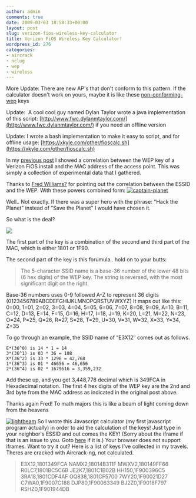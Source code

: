```yaml
---
author: admin
comments: true
date: 2009-03-03 18:58:33+00:00
layout: post
slug: verizon-fios-wireless-key-calculator
title: Verizon FiOS Wireless Key Calculator!
wordpress_id: 276
categories:
- aircrack
- nclug
- wep
- wireless
---
```


More Update: There are new AP's that don't conform to this pattern. If the calculator doesn't work on yours, maybe it is like these [non-conforming-wep](https://xkyle.com/2010/04/02/help-wanted-what-is-the-pattern-in-these-new-wep-keys/) keys

Update:  A cool cool guy named Dylan Taylor wrote a java implementation of this script: [http://www.fwc.dylanmtaylor.com/](http://www.fwc.dylanmtaylor.com/) if you need an offline version

Update: I wrote a bash implementation to make it easy to script, and for offline usage: [https://xkyle.com/other/fioscalc.sh](https://xkyle.com/other/fioscalc.sh)

In my [previous post](https://xkyle.com/2009/02/07/verizon-fios-wireless-security-analysis/) I showed a correlation between the WEP key of a Verizon FiOS install and the MAC address of the access point. This was simply a collection of experimental data that I gathered.

Thanks to [Fred Williams?](http://www.linkedin.com/pub/dir/Fred/Williams?trk=ppro_find_others) for pointing out the correlation between the ESSID and the WEP. With these powers combined form:
[![captain-planet](/uploads/captain-planet-185x300.jpg)](/uploads/captain-planet.jpeg)

Well.. Not exactly. If there was a super hero with the phrase: "Hack the Planet" instead of "Save the Planet" I would have chosen it.

So what is the deal?

[![](/uploads/verizon_fios_250.jpg)](/uploads/verizon_fios_250.jpg)

The first part of the key is a combination of the second and third part of the MAC, which is either 1801 or 1F90.

The second part of the key is this forumula.. hold on to your butts:


> The 5-character SSID name is a base-36 number of the lower 48 bits (6 hex digits) of the WEP key. The string is reversed, with the most significant digit on the right.

Base-36 numbers uses 0-9 followed A-Z to represent 36 digits (0123456789ABCDEFGHIJKLMNOPQRSTUVWXYZ)
It maps out like this:
    0=00, 1=01, 2=02, 3=03, 4=04, 5=05,
    6=06, 7=07, 8=08, 9=09, A=10, B=11,
    C=12, D=13, E=14, F=15, G=16, H=17,
    I=18, J=19, K=20, L=21, M=22, N=23,
    O=24, P=25, Q=26, R=27, S=28, T=29,
    U=30, V=31, W=32, X=33, Y=34, Z=35

To go through an example, the SSID name of “E3X12″ comes out as follows.

    E*(36^0) is 14 * 1 = 14
    3*(36^1) is 03 * 36 = 108
    X*(36^2) is 33 * 1296 = 42,768
    1*(36^3) is 01 * 46656 = 46,656
    2*(36^4) is 02 * 1679616 = 3,359,232
Add these up, and you get 3,448,778 decimal which is 349FCA in Hexadecimal notation.
The first 4 hex digits of the WEP key are the 2nd and 3rd byte from the MAC address as indicated in the original post above.


Thanks again Fred! To math majors this is like a beam of light coming down from the heavens

[![lightbeam](/uploads/lightbeam.jpg)](http://www.flickr.com/photos/dorowski/456250234/)
So I wrote this Javascript calculator (my first javascript program actually) in order to aid the calculation of the keys! Just type in your neighbor's ESSID and out comes the KEY!
(Sorry about the iframe if that is an issue to you. Goto [here](https://xkyle.com/other/wep.html) if it is.)
Your browser does not support iframes.
Want to try it out? Here is a list of keys I've collected in my travels. Theres are cracked with Aircrack-ng, not calculated.


> E3X12,1801349FCA
NAMX2,18014B311F
MWXV2,180149FF66
R0LC7,1801BC5C6B
JE2K7,1801C1B02B
HH150,1F900396C5
3RA18,1801CDF4AF
OQ838,1801CF5700
7WY20,1F90021D27
C7WA0,1F9007C188
DJP80,1F90063349
BJ2Z0,1F9018F797
RSHZ0,1F901944DB
